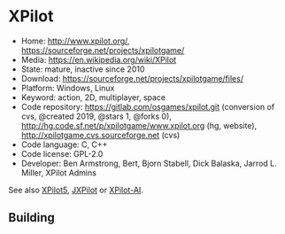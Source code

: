 # XPilot

- Home: http://www.xpilot.org/, https://sourceforge.net/projects/xpilotgame/
- Media: https://en.wikipedia.org/wiki/XPilot
- State: mature, inactive since 2010
- Download: https://sourceforge.net/projects/xpilotgame/files/
- Platform: Windows, Linux
- Keyword: action, 2D, multiplayer, space
- Code repository: https://gitlab.com/osgames/xpilot.git (conversion of cvs, @created 2019, @stars 1, @forks 0), http://hg.code.sf.net/p/xpilotgame/www.xpilot.org (hg, website), http://xpilotgame.cvs.sourceforge.net (cvs)
- Code language: C, C++
- Code license: GPL-2.0
- Developer: Ben Armstrong, Bert, Bjorn Stabell, Dick Balaska, Jarrod L. Miller, XPilot Admins

See also [XPilot5](http://www.buckosoft.com/xpilot/xpilot5/), [JXPilot](https://sourceforge.net/projects/jxpilot/) or [XPilot-AI](/http://xpilot-ai.org/).

## Building
